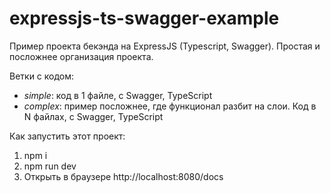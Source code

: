 # expressjs-ts-swagger-example

Пример проекта бекэнда на ExpressJS (Typescript, Swagger). 
Простая и посложнее организация проекта.

Ветки с кодом:
- _simple_: код в 1 файле, с Swagger, TypeScript
- _complex_: пример посложнее, где функционал разбит на слои. Код в N файлах, с Swagger, TypeScript

Как запустить этот проект:
1. npm i
2. npm run dev
3. Открыть в браузере http://localhost:8080/docs
